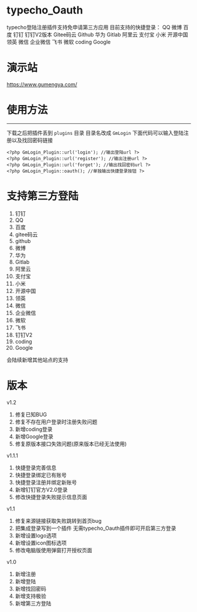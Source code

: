 # typecho_Oauth
typecho登陆注册插件支持免申请第三方应用
目前支持的快捷登录：
QQ 微博 百度 钉钉 钉钉V2版本 Gitee码云 Github 华为 Gitlab 阿里云 支付宝 小米 开源中国 领英 微信 企业微信 飞书 微软 coding Google

# 演示站
https://www.gumengya.com/


# 使用方法
----
下载之后把插件丢到 `plugins` 目录 目录名改成 `GmLogin`
下面代码可以输入登陆注册以及找回密码链接


    <?php GmLogin_Plugin::url('login'); //输出登陆url ?>
    <?php GmLogin_Plugin::url('register'); //输出注册url ?>
    <?php GmLogin_Plugin::url('forget'); //输出找回密码url ?>
    <?php GmLogin_Plugin::oauth(); //单独输出快捷登录按钮 ?>
    


# 支持第三方登陆

1. 钉钉
2. QQ
3. 百度
4. gitee码云
5. github
6. 微博
7. 华为
8. Gitlab
9. 阿里云
10. 支付宝
11. 小米
12. 开源中国
13. 领英
14. 微信
15. 企业微信
16. 微软
17. 飞书
18. 钉钉V2
19. coding
20. Google

会陆续新增其他站点的支持


# 版本
v1.2
1. 修复已知BUG
2. 修复不存在用户登录时注册失败问题
3. 新增coding登录
4. 新增Google登录
5. 修复原版本接口失效问题(原来版本已经无法使用)

v1.1.1
1. 快捷登录完善信息
2. 快捷登录绑定已有账号
3. 快捷登录注册并绑定新账号
4. 新增钉钉官方V2.0登录
5. 修改快捷登录失败提示信息页面

v1.1
1. 修复来源链接获取失败跳转到首页bug
2. 把集成登录写到一个插件 无需typecho_Oauth插件即可开启第三方登录
3. 新增设置logo选项
4. 新增设置icon图标选项
5. 修改电脑版使用弹窗打开授权页面

v1.0
1. 新增注册
2. 新增登陆
3. 新增找回密码
4. 新增支持极验
2. 新增第三方登陆

